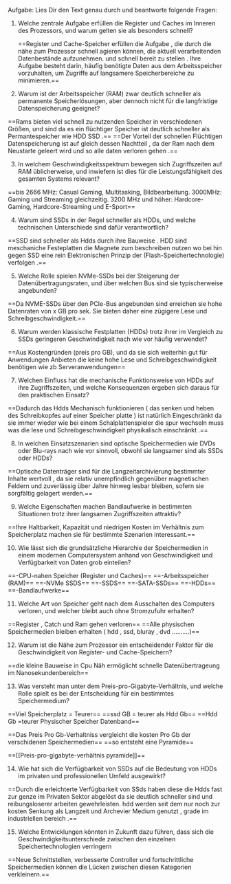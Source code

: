 
Aufgabe: Lies Dir den Text genau durch und beantworte folgende Fragen: 


1. Welche zentrale Aufgabe erfüllen die Register und Caches im Inneren des Prozessors, und warum gelten sie als besonders schnell?

     ==Register und Cache-Speicher erfüllen die Aufgabe , die durch die nähe zum Prozessor schnell agieren können,   die aktuell verarbeitenden Datenbestände  aufzunehmen. und schnell bereit zu stellen  .  Ihre Aufgabe besteht darin, häufig benötigte Daten aus dem Arbeitsspeicher vorzuhalten, um Zugriffe auf langsamere Speicherbereiche zu minimieren.==
      


2. Warum ist der Arbeitsspeicher (RAM) zwar deutlich schneller als permanente Speicherlösungen, aber dennoch nicht für die langfristige Datenspeicherung geeignet?


==Rams bieten viel schnell zu nutzenden Speicher in verschiedenen Größen, und sind da es ein flüchtiger Speicher ist deutlich schneller als Permantespeicher wie HDD SSD .== 
==Der Vorteil der schnellen Flüchtigen Datenspeicherung ist auf gleich dessen Nachtteil , da der Ram nach dem Neustarte geleert wird  und so alle daten verloren gehen .==


3. In welchem Geschwindigkeitsspektrum bewegen sich Zugriffszeiten auf RAM üblicherweise, und inwiefern ist dies für die Leistungsfähigkeit des gesamten Systems relevant? 


==bis 2666 MHz: Casual Gaming, Multitasking, Bildbearbeitung. 3000MHz: Gaming und Streaming gleichzeitig. 3200 MHz und höher: Hardcore-Gaming, Hardcore-Streaming und E-Sport==


4. Warum sind SSDs in der Regel schneller als HDDs, und welche technischen Unterschiede sind dafür verantwortlich? 

==SSD sind schneller als Hdds durch ihre Bauweise . HDD sind meschaniche Festeplatten die Magnete zum beschreiben nutzen  wo bei hin gegen SSD eine rein Elektronischen Prinzip  der (Flash-Speichertechnologie) verfolgen .==

5. Welche Rolle spielen NVMe-SSDs bei der Steigerung der Datenübertragungsraten, und über welchen Bus sind sie typischerweise angebunden? 

==Da NVME-SSDs über den PCIe-Bus  angebunden sind  erreichen sie hohe Datenraten von x GB pro sek.  Sie bieten daher eine zügigere Lese und Schreibgeschwindigkeit.== 

6. Warum werden klassische Festplatten (HDDs) trotz ihrer im Vergleich zu SSDs geringeren Geschwindigkeit nach wie vor häufig verwendet?

 ==Aus Kostengründen (preis pro GB), und da sie sich weiterhin gut für Anwendungen Anbieten die keine hohe Lese und Schreibgeschwindigkeit benötigen wie zb Serveranwendungen== 
 


7. Welchen Einfluss hat die mechanische Funktionsweise von HDDs auf ihre Zugriffszeiten, und welche Konsequenzen ergeben sich daraus für den praktischen Einsatz?

==Dadurch das Hdds Mechanisch funktionieren  ( das senken und heben des Schreibkopfes auf einer Speicher platte ) ist natürlich Eingeschränkt da sie immer wieder wie bei einem Schalplattenspieler die spur wechseln muss was die lese und Schreibgeschwindigkeit physikalisch einschränkt .== 


8. In welchen Einsatzszenarien sind optische Speichermedien wie DVDs oder Blu-rays nach wie vor sinnvoll, obwohl sie langsamer sind als SSDs oder HDDs? 


==Optische Datenträger sind  für die Langzeitarchivierung bestimmter Inhalte wertvoll , da sie relativ unempfindlich gegenüber magnetischen Feldern und zuverlässig über Jahre hinweg lesbar bleiben, sofern sie sorgfältig gelagert werden.==



9. Welche Eigenschaften machen Bandlaufwerke in bestimmten Situationen trotz ihrer langsamen Zugriffszeiten attraktiv?

==Ihre Haltbarkeit, Kapazität und niedrigen Kosten im Verhältnis zum Speicherplatz machen sie für bestimmte Szenarien interessant.== 

10. Wie lässt sich die grundsätzliche Hierarchie der Speichermedien in einem modernen Computersystem anhand von Geschwindigkeit und Verfügbarkeit von Daten grob einteilen? 

==-CPU-nahen Speicher (Register und Caches)==
==-Arbeitsspeicher (RAM)==
==-NVMe SSDS== 
==-SSDS==
==-SATA-SSDs==
==-HDDs==
==-Bandlaufwerke== 




11. Welche Art von Speicher geht nach dem Ausschalten des Computers verloren, und welcher bleibt auch ohne Stromzufuhr erhalten? 

==Register , Catch und Ram gehen verloren== 
==Alle physischen Speichermedien bleiben erhalten ( hdd , ssd, bluray , dvd ..........)== 


12. Warum ist die Nähe zum Prozessor ein entscheidender Faktor für die Geschwindigkeit von Register- und Cache-Speichern? 

==die kleine Bauweise in Cpu Näh ermöglicht schnelle Datenübertrageung im Nanosekundenbereich==



13. Was versteht man unter dem Preis-pro-Gigabyte-Verhältnis, und welche Rolle spielt es bei der Entscheidung für ein bestimmtes Speichermedium? 

==Viel Speicherplatz = Teurer==
==ssd GB = teurer als Hdd Gb==
==Hdd Gb =teurer Physischer Speicher Datenband==

==Das Preis Pro Gb-Verhaltniss vergleicht die kosten Pro Gb der verschidenen Speichermedien== 
==so entsteht eine Pyramide== 

==[[Preis-pro-gigabyte-verhältnis pyramide]]==


14. Wie hat sich die Verfügbarkeit von SSDs auf die Bedeutung von HDDs im privaten und professionellen Umfeld ausgewirkt?

==Durch die erleichterte Verfügbarkeit von SSds haben diese die Hdds fast zur genze im Privaten Sektor abgelöst da sie deutlich schneller sind und reibungsloserer arbeiten gewehrleisten. hdd werden seit dem nur noch zur kosten Senkung als Langzeit und Archevier Medium genutzt , grade im industriellen bereich .== 


15. Welche Entwicklungen könnten in Zukunft dazu führen, dass sich die Geschwindigkeitsunterschiede zwischen den einzelnen Speichertechnologien verringern


==Neue Schnittstellen, verbesserte Controller und fortschrittliche Speichermedien können die Lücken zwischen diesen Kategorien verkleinern.==